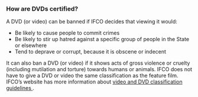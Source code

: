 ###  How are DVDs certified?

A DVD (or video) can be banned if IFCO decides that viewing it would:

  * Be likely to cause people to commit crimes 
  * Be likely to stir up hatred against a specific group of people in the State or elsewhere 
  * Tend to deprave or corrupt, because it is obscene or indecent 

It can also ban a DVD (or video) if it shows acts of gross violence or cruelty
(including mutilation and torture) towards humans or animals. IFCO does not
have to give a DVD or video the same classification as the feature film.
IFCO’s website has more information about [ video and DVD classification
guidelines ](http://www.ifco.ie/en/ifco/pages/guidelines) .
